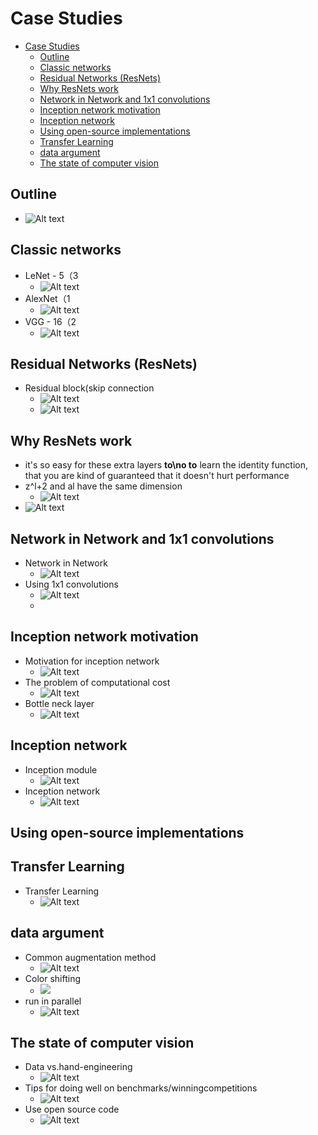# Case Studies

- [Case Studies](#case-studies)
  - [Outline](#outline)
  - [Classic networks](#classic-networks)
  - [Residual Networks (ResNets)](#residual-networks-resnets)
  - [Why ResNets work](#why-resnets-work)
  - [Network in Network and 1x1 convolutions](#network-in-network-and-1x1-convolutions)
  - [Inception network motivation](#inception-network-motivation)
  - [Inception network](#inception-network)
  - [Using open-source implementations](#using-open-source-implementations)
  - [Transfer Learning](#transfer-learning)
  - [data argument](#data-argument)
  - [The state of computer vision](#the-state-of-computer-vision)

## Outline

- ![Alt text](images/image-186.png)

## Classic networks

- LeNet - 5（3
  - ![Alt text](images/image-187.png)
- AlexNet（1
  - ![Alt text](images/image-188.png)
- VGG - 16（2
  - ![Alt text](images/image-189.png)

## Residual Networks (ResNets)

- Residual block(skip connection
  - ![Alt text](images/image-190.png)
  - ![Alt text](images/image-191.png)

## Why ResNets work

- it's so easy for these extra layers **to\no to** learn the identity function, that you are kind of guaranteed that it doesn't hurt performance
- z^l+2 and al have the same dimension
  - ![Alt text](images/image-192.png)
- ![Alt text](images/image-193.png)

## Network in Network and 1x1 convolutions

- Network in Network
  - ![Alt text](images/image-194.png)
- Using 1x1 convolutions
  - ![Alt text](images/image-195.png)
  - 

## Inception network motivation

- Motivation for inception network
  - ![Alt text](images/image-196.png)
- The problem of computational cost
  - ![Alt text](images/image-197.png)
- Bottle neck layer
  - ![Alt text](images/image-198.png)

## Inception network

- Inception module
  - ![Alt text](images/image-199.png)
- Inception network
  - ![Alt text](images/image-200.png)

## Using open-source implementations

## Transfer Learning

- Transfer Learning
  - ![Alt text](images/image-201.png)

## data argument

- Common augmentation method
  - ![Alt text](images/image-202.png)
- Color shifting
  - ![](images/image-203.png)
-  run in parallel
   -  ![Alt text](images/image-204.png)

## The state of computer vision

- Data vs.hand-engineering
  - ![Alt text](images/image-205.png)
- Tips for doing well on benchmarks/winningcompetitions
  - ![Alt text](images/image-206.png)
- Use open source code
  - ![Alt text](images/image-207.png)